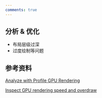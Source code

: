 ```yaml
---
comments: true
---
```

## 分析 & 优化

- 布局层级过深 
- 过度绘制等问题


## 参考资料

[Analyze with Profile GPU Rendering](https://developer.android.com/topic/performance/rendering/profile-gpu)

[Inspect GPU rendering speed and overdraw](https://developer.android.com/topic/performance/rendering/inspect-gpu-rendering#profile_rendering)